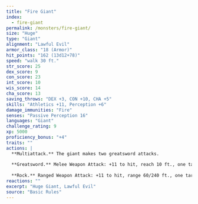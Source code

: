 ```yaml
---
title: "Fire Giant"
index:
  - fire-giant
permalink: /monsters/fire-giant/
size: "Huge"
type: "Giant"
alignment: "Lawful Evil"
armor_class: "18 (Armor)"
hit_points: "162 (13d12+78)"
speed: "walk 30 ft."
str_score: 25
dex_score: 9
con_score: 23
int_score: 10
wis_score: 14
cha_score: 13
saving_throws: "DEX +3, CON +10, CHA +5"
skills: "Athletics +11, Perception +6"
damage_immunities: "Fire"
senses: "Passive Perception 16"
languages: "Giant"
challenge_rating: 9
xp: 5000
proficiency_bonus: "+4"
traits: ""
actions: |
  **Multiattack.** The giant makes two greatsword attacks.
  
  **Greatsword.** Melee Weapon Attack: +11 to hit, reach 10 ft., one target. Hit: 28 (6d6 + 7) slashing damage.
  
  **Rock.** Ranged Weapon Attack: +11 to hit, range 60/240 ft., one target. Hit: 29 (4d10 + 7) bludgeoning damage.
reactions: ""
excerpt: "Huge Giant, Lawful Evil"
source: "Basic Rules"
---
```

